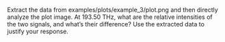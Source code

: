 Extract the data from examples/plots/example_3/plot.png and then directly analyze the plot image. At 193.50 THz, what are the relative intensities of the two signals, and what’s their difference? Use the extracted data to justify your response.
